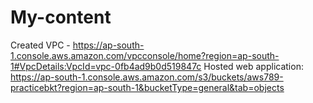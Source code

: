# My-content
Created VPC - https://ap-south-1.console.aws.amazon.com/vpcconsole/home?region=ap-south-1#VpcDetails:VpcId=vpc-0fb4ad9b0d519847c
Hosted web application: https://ap-south-1.console.aws.amazon.com/s3/buckets/aws789-practicebkt?region=ap-south-1&bucketType=general&tab=objects
